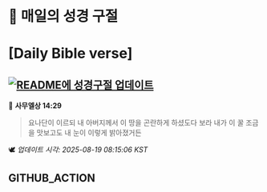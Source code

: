 # 🙏 매일의 성경 구절
# [Daily Bible verse]
## [![README에 성경구절 업데이트](https://github.com/DONGSUKA/first_test/actions/workflows/update-readme-bible.yml/badge.svg)](https://github.com/DONGSUKA/first_test/actions/workflows/update-readme-bible.yml)
<!-- START_BIBLE_VERSE -->
📖 **사무엘상 14:29**
> 요나단이 이르되 내 아버지께서 이 땅을 곤란하게 하셨도다 보라 내가 이 꿀 조금을 맛보고도 내 눈이 이렇게 밝아졌거든

🕊️ _업데이트 시각: 2025-08-19 08:15:06 KST_
  <!-- END_BIBLE_VERSE -->
## GITHUB_ACTION
